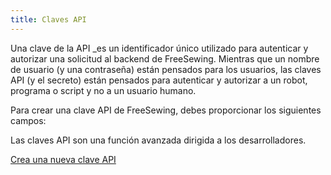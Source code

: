 ```yaml
---
title: Claves API
---
```


Una clave</em>  de la API _es un identificador único utilizado para autenticar y autorizar una solicitud al backend de FreeSewing. Mientras que un nombre de usuario (y una contraseña) están pensados para los usuarios, las claves API (y el secreto) están pensados para autenticar y autorizar a un robot, programa o script y no a un usuario humano.</p>

Para crear una clave API de FreeSewing, debes proporcionar los siguientes campos:

<ReadMore />

<Note>

Las claves API son una función avanzada dirigida a los desarrolladores.

<a class="btn btn-secondary" href="/new/apikey/">Crea una nueva clave API</a>

</Note>


